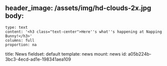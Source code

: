 header_image: /assets/img/hd-clouds-2x.jpg
body:
  -
    type: text
    content: '<h3 class="text-center">Here''s what''s happening at Napping Bunny!</h3>'
    columns: full
    proportion: na
title: News
fieldset: default
template: news
mount: news
id: a05b224b-3bc3-4ecd-ad1e-198341aea109
